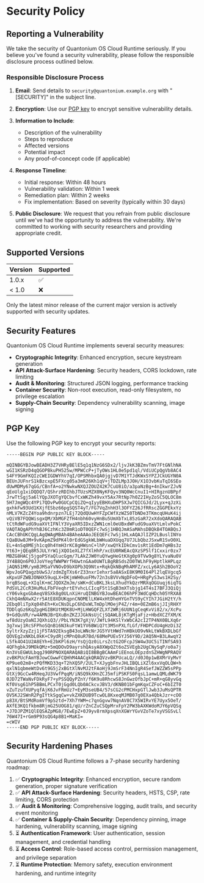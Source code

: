 # Security Policy

## Reporting a Vulnerability

We take the security of Quantonium OS Cloud Runtime seriously. If you believe you've found a security vulnerability, please follow the responsible disclosure process outlined below.

### Responsible Disclosure Process

1. **Email**: Send details to `security@quantonium.example.org` with "[SECURITY]" in the subject line.
   
2. **Encryption**: Use our [PGP key](#pgp-key) to encrypt sensitive vulnerability details.
   
3. **Information to Include**:
   - Description of the vulnerability
   - Steps to reproduce
   - Affected versions
   - Potential impact
   - Any proof-of-concept code (if applicable)

4. **Response Timeline**:
   - Initial response: Within 48 hours
   - Vulnerability validation: Within 1 week
   - Remediation plan: Within 2 weeks
   - Fix implementation: Based on severity (typically within 30 days)

5. **Public Disclosure**: We request that you refrain from public disclosure until we've had the opportunity to address the vulnerability. We're committed to working with security researchers and providing appropriate credit.

## Supported Versions

| Version | Supported          |
| ------- | ------------------ |
| 1.0.x   | :white_check_mark: |
| < 1.0   | :x:                |

Only the latest minor release of the current major version is actively supported with security updates.

## Security Features

Quantonium OS Cloud Runtime implements several security measures:

- **Cryptographic Integrity**: Enhanced encryption, secure keystream generation
- **API Attack-Surface Hardening**: Security headers, CORS lockdown, rate limiting
- **Audit & Monitoring**: Structured JSON logging, performance tracking
- **Container Security**: Non-root execution, read-only filesystem, no privilege escalation
- **Supply-Chain Security**: Dependency vulnerability scanning, image signing

## PGP Key

Use the following PGP key to encrypt your security reports:

```
-----BEGIN PGP PUBLIC KEY BLOCK-----

mQINBGYBJowBEADH3Z7VHRyBElE5q1q1NzG6SDx2/ljvJkK3BZmvTmV7FtGNlhNA
wGI1KSRzD4qQGOPBkuPH525w/MPWCcP+jTyOWs1HL0e5pd1ql/VdiUCpQgVb8AC4
S4FY9GmFKQIzCWEIGDWYhV7qI/OPSMhbxQA0jgjvD7M1YTJdKWxSYPZJCkUGYN0A
BEUnJUFnrS1kBzcxpE5FXcg05a3mR26Kh1qV+jTDZLMp3JOH/X1O3vbKuTqI6SEo
dUwMDMy67qGG/CBnfA+o2YNwkwNXQJZOUZ42K7CuU8iO/a3paNzBg+4nIkwrZJvN
qEoUlg1xiDQDQ7/QShrzRDIhbJTUzsMZX0NyKFQyv3NQ0WcCnuI1+HIRgznUBPpf
JrwTtSgj5a6lYQpJXOTgYQCbvfCxWKZh49vxY5Ax7RtNp7h0Z2IHyZoSC5QLOC8m
5H7JmgWQc4YPi7QDvPw0GUCpCQiZQ+qIyyEBHXuDHP5XJw7QICGJd/2Lyx+qJzXi
gxhkFw93Ud1KXjfESbz66pgSQST4yT/FG7VqZnhH3l3OFYZ26JfRRscZGGPEkxYz
nMLV7KZcZ4Yoa9hdnrpzn7LEj72QdQUwHYFZpCWfXzWZS0TbNDe3TKmcqUHuK4ij
vQiVB7FQQWisgxQM/XbMGFZfH4nbh60vyHnBu5UmXbTxL85zGaR72xXdoQARAQAB
tCtRdWFudG9uaXVtIFNlY3VyaXR5IDxzZWN1cml0eUBxdWFudG9uaXVtLmlvPokC
VAQTAQgAPhYhBJ6CzhKc3Z0mR1oDT0QEFc7wSj1HBQJmASaMAhsDBQkB4TOABQsJ
CAcCBhUKCQgLAgQWAgMBAh4BAheAAAoJEEQEFc7wSj1HLxAQAJlIZP2LBuslINYo
tQaBUw8JM+9vKApmZ9dPK4l0rEdGSgkWLbWHuaDXUqq7U7JLbQbzJSxwR1SvO0XL
EL+4nSq0MEjh1cq0h4YmH3rKC8gHWsnC+lhP/xwQYkIDkCmv1sRt1EdDm7qHBs3z
Yt63+jQEq8R5JULYrW1jXQO1eXLZ7fXlHhP/xcEU0RWEAcQXzSP5lf1Cxxir0zx7
MBZG8HACj5jgoPSYaQlucGgm/7LAkZJW0YuQYwgHeGtKXg0p9TVw9g8YLYvaNu0V
3Y4B8Qn6P0JJoVYegfWWPWrfHUwtnGAa0UWTLBgRBSdsZO0TWLhF9yHptlkHPLqz
jAQN51MR/ymBJMSaYVNOvD9bXOPb3Q9Ntx+RqkQkNBqMhAMFZ/xcLy6ASh2BOoY2
WpvJoGPQagzbUwSJ/zdmZgTXs6rZ33nxrIehxr5a8ASxE8K9M0I64Pl2lqEVgcq5
xKpxUFZWBJONHX59uqLX+DKjmWH0uoFMv72n3sBVVvNgDFoQ+HRgPyS3ws1H2Sy/
brqBSoqL+XIqlK+mCJQOXZmJm/sWK+dCuBKL3ksLXhudYkQzrMRXqOGUuqj6iqTG
PdSVL2CcR3HuMuLFbFVeqhrtEYvhcLCIcqF5t1SqB3mXTsbjg14T4sI7BFJ3QiQj
cY06vkgxGbAeqV8SXk8g0ULnXiHruQINBGYBJowBEAC06hPF3WdCqHDch05YRXA8
CkhQ4mNXwX2rr5AtE8XDUKqpnCNOMElLKW4xHtDheHYGnTVS9yCYIh7JGiH2tY/h
2Ebq0liTpXq04hEh+KxCNsDLpC6hDxWLTmDplMOejP4Z/r4m+0EZmB6sjJIjRHXY
TDDlqGz6KqZpgHGIBKUtMQK8U+MjLHWGQFZLXf2WRj6UUN1gCeqKvVi82/x/XcPu
9+GdQuVR/rw4AMNJBrQXuBnZKZJJGkNsUjCjSQAWL8jKTgMjaFjz+HbdXCZfXM/K
wf8dUzyOaNIJQXhiQ3//PbLYN3K7gXjV/JWfL94KSlYxWbCA2cI2TP4NX0BLXq6r
3g7xwj1RcSFPhoSQnB16N3kuFtW1YV6BWiQ7t3M5nPXLfLGf/FHDPCdU4gHzDi3Z
5yltrXzyZzj1jF5TA92EksgB43oLWNcNrJG5YVtHWd7nHBkUO9vNkLtWkBXDLbGf
QOVEg2xNKbL0kK+C9ydRjcMPnQ8uR7Bd/68MePUEv5YJ56Y9D/2AQ5N+B3LAwqY2
L5fk4O41U2A8EYh+E2bKPl6zH/YsQjQz0iLrsZctG2OFcpJSW4w3UC5iTINfSA93
4QFhgbkJ9MOkQMz+5mQDOvD9ayrshQAsyA8XWpQZt6oZSVEgb2UgCNySqP/o0a7j
Kn3VsEGWULbqgJ90RPNOXQARAQABiQI8BBgBCAAmFiEEnoLOEpzdnSZHWgNPRAQV
zvBKPUcFAmYBJowCGwwFCQHhM4AACgkQRAQVzvBKPUcaLQ//d0J0p1wBXMrVyMvY
KP9ue02m8+zPQfMKD33q+T2hXQ5P/2ULT+XJygbFnvJHLIBQLiXZl6xxVqOLQW+h
qxlN1qbmeWtDv6t9G5j2xBGtXlNvMJ2tFAoHj9JmSrF34NnIgR4SefJWZZW5sPPp
GtXj9GcCw4RHeqJU3VwfPqqM/iNSQ9kXHnZCJ5mfiPSKFS0FqsL1amwLQMLdWK79
0JD72TWaNvFDkRyF7+yPSSQQyPZnY/f6K9u8RhcwS8JnGwzOfbJpC+mR+qG8yvGq
Kf0Vsg61hP5BBmLPCxT0jGgd0LQb0ACkcvJBV3/dKNB01bFgmKqxCZFoC+6bIZT0
vZuTzufXUPyqfAjK6JvFRmUz7+EyM3seUB4/57sCG2cPMCHxpGTlJwb3JuMsQPTR
OV5KJ2SWnR2PgIYtkSgqCw+vkZXKDUB9TcwOL8KxeqMJMB07g0EXa4QbkJzr+cOO
p83X/BtSMdRomVf9pSztd+7Xh7YWM+c7qnGgvw7NqnAV8C7X5WIRvYE7Uyx5OeT/
AXfE3KQ1fkbm8RjmG25UOG81/qU/rZnCZuCSQpMrxFpY2PW3bAXKWdoMJY6pVQSq
+J7DJPZM1QlEQSAZpMG8/7EwEpZ+0J9yv8rmXpsqXnXGWrYGvVZoTe7xyVSGSvLl
76W47I+rGm9P93sQG4p8B1+MaKI=
=cWIV
-----END PGP PUBLIC KEY BLOCK-----
```

## Security Hardening Phases

Quantonium OS Cloud Runtime follows a 7-phase security hardening roadmap:

1. ✅ **Cryptographic Integrity**: Enhanced encryption, secure random generation, proper signature verification
2. ✅ **API Attack-Surface Hardening**: Security headers, HSTS, CSP, rate limiting, CORS protection
3. ✅ **Audit & Monitoring**: Comprehensive logging, audit trails, and security event monitoring
4. ✅ **Container & Supply-Chain Security**: Dependency pinning, image hardening, vulnerability scanning, image signing
5. ⏳ **Authentication Framework**: User authentication, session management, and credential handling
6. ⏳ **Access Control**: Role-based access control, permission management, and privilege separation
7. ⏳ **Runtime Protection**: Memory safety, execution environment hardening, and runtime integrity